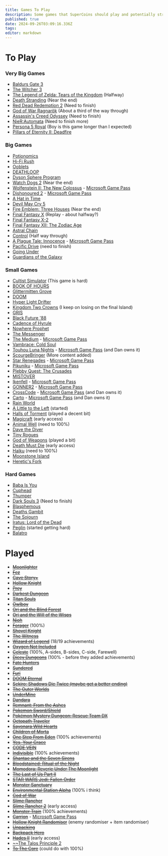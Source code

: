 ```yaml
---
title: Games To Play
description: Some games that SuperCoins should play and potentially stream
published: true
date: 2024-09-26T03:09:16.336Z
tags: 
editor: markdown
---
```


# To Play
### Very Big Games
* [Baldurs Gate 3]()
* [The Witcher 3](https://store.steampowered.com/app/292030/The_Witcher_3_Wild_Hunt/)
* [The Legend of Zelda: Tears of the Kingdom](https://www.nintendo.com/en-gb/Games/Nintendo-Switch-games/The-Legend-of-Zelda-Tears-of-the-Kingdom-1576884.html) (Halfway)
* [Death Stranding](https://store.steampowered.com/app/1190460/Death_Stranding/) (Near the end)
* [Red Dead Redemption 2](https://www.rockstargames.com/reddeadredemption2/pc) (Need to finish)
* [God of War Ragnarök](https://godofwar.playstation.com/) (About a third of the way through)
* [Assassin's Creed Odyssey](https://store.steampowered.com/app/812140/Assassins_Creed_Odyssey/) (Need to finish)
* [NieR:Automata](https://store.steampowered.com/app/524220/NieRAutomata/) (Need to finish more)
* [Persona 5 Royal](https://atlus.com/p5r/) (Boy is this game longer than I expected)
* [Pillars of Eternity II: Deadfire](https://store.steampowered.com/app/560130/Pillars_of_Eternity_II_Deadfire/)

### Big Games
* [Potionomics](https://store.steampowered.com/app/1874490/Potionomics/)
* [Hi-Fi Rush](https://store.steampowered.com/app/1817230/HiFi_RUSH/)
* [Ooblets](https://store.steampowered.com/app/593150/Ooblets/)
* [DEATHLOOP](https://store.steampowered.com/app/1252330/DEATHLOOP/)
* [Dyson Sphere Program](https://store.steampowered.com/app/1366540/Dyson_Sphere_Program/)
* [Watch Dogs 2](https://store.steampowered.com/app/447040/Watch_Dogs_2/) (Near the end)
* [Wolfenstein II: The New Colossus](https://store.steampowered.com/app/612880/Wolfenstein_II_The_New_Colossus/) - [Microsoft Game Pass](https://www.xbox.com/en-GB/xbox-game-pass/pc-games)
* [Dishonoured 2](https://store.steampowered.com/app/403640/Dishonored_2/) - [Microsoft Game Pass](https://www.xbox.com/en-GB/xbox-game-pass/pc-games)
* [A Hat in Time](https://store.steampowered.com/app/253230/A_Hat_in_Time/)
* [Devil May Cry 5](https://store.steampowered.com/app/601150/Devil_May_Cry_5/)
* [Fire Emblem: Three Houses](https://www.nintendo.co.uk/Games/Nintendo-Switch/Fire-Emblem-Three-Houses-1175482.html) (Near the end)
* [Final Fantasy X](https://store.steampowered.com/app/359870/FINAL_FANTASY_XX2_HD_Remaster/) (Replay - about halfway?)
* [Final Fantasy X-2](https://store.steampowered.com/app/359870/FINAL_FANTASY_XX2_HD_Remaster/)
* [Final Fantasy XII: The Zodiac Age](https://store.steampowered.com/app/595520/FINAL_FANTASY_XII_THE_ZODIAC_AGE/)
* [Astral Chain](https://www.nintendo.com/games/detail/astral-chain-switch/)
* [Control](https://store.steampowered.com/app/870780/Control/) (Half way through)
* [A Plague Tale: Innocence](https://store.steampowered.com/app/752590/A_Plague_Tale_Innocence/) - [Microsoft Game Pass](https://www.microsoft.com/en-gb/p/a-plague-tale-innocence---windows-10/9ND0CG3LM22K?activetab=pivot:overviewtab)
* [Pacific Drive](https://store.steampowered.com/app/1458140/Pacific_Drive/) (need to finish)
* [Going Under](https://store.steampowered.com/app/1154810/Going_Under/)
* [Guardians of the Galaxy](https://store.steampowered.com/app/1088850/Marvels_Guardians_of_the_Galaxy/)

### Small Games
* [Cultist Simulator](https://store.steampowered.com/app/718670/Cultist_Simulator/) (This game is hard)
* [BOOK OF HOURS](https://store.steampowered.com/app/1028310/BOOK_OF_HOURS/)
* [Glittermitten Grove](https://en.wikipedia.org/wiki/Spoiler_(media))
* [DOOM](https://store.steampowered.com/app/379720/DOOM/)
* [Hyper Light Drifter](https://store.steampowered.com/app/257850/Hyper_Light_Drifter/)
* [Kingdom Two Crowns](https://store.steampowered.com/app/701160/Kingdom_Two_Crowns/) (I keep on losing on the final Island)
* [GRIS](https://store.steampowered.com/app/683320/GRIS/)
* [Black Future '88](https://store.steampowered.com/app/751820/Black_Future_88/)
* [Cadence of Hyrule](https://www.nintendo.co.uk/Games/Nintendo-Switch-download-software/Cadence-of-Hyrule-Crypt-of-the-NecroDancer-Featuring-The-Legend-of-Zelda-1533129.html)
* [Nowhere Prophet](https://store.steampowered.com/app/681730/Nowhere_Prophet/)
* [The Messenger](https://store.steampowered.com/app/764790/The_Messenger/)
* [The Medium](https://store.steampowered.com/app/1293160/The_Medium/) - [Microsoft Game Pass](https://www.microsoft.com/en-gb/p/the-medium/9NFSR96G6K4N?activetab=pivot:overviewtab)
* [Vambrace: Cold Soul](https://store.steampowered.com/app/904380/Vambrace_Cold_Soul/)
* [Touhou Luna Nights](https://store.steampowered.com/app/851100/Touhou_Luna_Nights/) - [Microsoft Game Pass](https://www.microsoft.com/en-gb/p/touhou-luna-nights/9NBLGJQQBHH4?activetab=pivot:overviewtab) (and Dan owns it)
* [ScourgeBringer](https://store.steampowered.com/app/1037020/ScourgeBringer/) (More content added)
* [Star Renegades](https://store.steampowered.com/app/651670/Star_Renegades/) - [Microsoft Game Pass](https://www.microsoft.com/en-gb/p/star-renegades/9PK5S1QKV10D?activetab=pivot:overviewtab)
* [Pikuniku](https://store.steampowered.com/app/572890/Pikuniku/) - [Microsoft Game Pass](https://www.microsoft.com/en-gb/p/pikuniku-win10/9N8QNKN5ZKTH?activetab=pivot:overviewtab)
* [Plebby Quest: The Crusades](https://store.steampowered.com/app/334310/Plebby_Quest_The_Crusades/)
* [MISTOVER](https://store.steampowered.com/app/909510/MISTOVER/)
* [Ikenfell](https://store.steampowered.com/app/854940/Ikenfell/) - [Microsoft Game Pass](https://www.microsoft.com/en-gb/p/ikenfell/9N2X1J99S4M9?activetab=pivot:overviewtab#)
* [GONNER2](https://store.steampowered.com/app/1117670/GONNER2/) - [Microsoft Game Pass](https://www.microsoft.com/en-gb/p/gonner2-win10/9P44W70MC99Z?activetab=pivot:overviewtab)
* [CrossCode](https://store.steampowered.com/app/368340/CrossCode/) - [Microsoft Game Pass](https://www.microsoft.com/en-gb/p/crosscode/9NFDPQ0KZ6RN?activetab=pivot:overviewtab) (and Dan owns it)
* [Carto](https://store.steampowered.com/app/1172450/Carto/) - [Microsoft Game Pass](https://www.microsoft.com/en-gb/p/carto/9PFS8Q01C2C4?activetab=pivot:overviewtab) (and Dan owns it)
* [Rain World](https://store.steampowered.com/app/312520/Rain_World/)
* [A Little to the Left](https://store.steampowered.com/app/1629520/A_Little_to_the_Left/) (started)
* [Halls of Torment](https://store.steampowered.com/app/2218750/Halls_of_Torment/) (played a decent bit)
* [Magicraft](https://store.steampowered.com/app/2103140/Magicraft/) (early access)
* [Animal Well](https://store.steampowered.com/app/813230/ANIMAL_WELL/) (need to 100%)
* [Dave the Diver](https://store.steampowered.com/app/1868140/DAVE_THE_DIVER/)
* [Tiny Rogues](https://store.steampowered.com/app/2088570/Tiny_Rogues/)
* [God of Weapons](https://store.steampowered.com/app/2342950/God_Of_Weapons/) (played a bit)
* [Death Must Die](https://store.steampowered.com/app/2334730/Death_Must_Die/) (early access)
* [Haiku](https://store.steampowered.com/app/1231880/Haiku_the_Robot/) (need to 100%)
* [Moonstone Island](https://store.steampowered.com/app/1658150/Moonstone_Island/)
* [Heretic's Fork](https://store.steampowered.com/app/2181610/Heretics_Fork/)

### Hard Games
* [Baba Is You](https://store.steampowered.com/app/736260/Baba_Is_You/)
* [Cuphead](https://store.steampowered.com/app/268910/Cuphead/)
* [Thumper](https://store.steampowered.com/app/356400/Thumper/)
* [Dark Souls 3](https://store.steampowered.com/app/374320/DARK_SOULS_III/) (Need to finish)
* [Blasphemous](https://store.steampowered.com/app/774361/Blasphemous/)
* [Deaths Gambit](https://store.steampowered.com/app/356650/Deaths_Gambit/)
* [The Sojourn](https://store.steampowered.com/app/794960/The_Sojourn/)
* [Iratus: Lord of the Dead](https://store.steampowered.com/app/807120/Iratus_Lord_of_the_Dead/)
* [Peglin](https://store.steampowered.com/app/1296610/Peglin/) (started getting hard)
* [Balatro](https://store.steampowered.com/app/2379780/Balatro/)


# Played
* [~~Moonlighter~~](https://store.steampowered.com/app/606150/Moonlighter/)
* [~~Fez~~](https://store.steampowered.com/app/224760/FEZ/)
* [~~Cave Story+~~](https://store.steampowered.com/app/200900/Cave_Story/)
* [~~Hollow Knight~~](https://store.steampowered.com/app/367520/Hollow_Knight/)
* [~~Prey~~](https://store.steampowered.com/app/480490/Prey/)
* [~~Darkest Dungeon~~](https://store.steampowered.com/app/262060/Darkest_Dungeon/)
* [~~Titan Souls~~](https://store.steampowered.com/app/297130/Titan_Souls/)
* [~~Owlboy~~](https://store.steampowered.com/app/115800/Owlboy/)
* [~~Ori and the Blind Forest~~](https://store.steampowered.com/app/387290/Ori_and_the_Blind_Forest_Definitive_Edition/)
* [~~Ori and the Will of the Wisps~~](https://store.steampowered.com/app/1057090/Ori_and_the_Will_of_the_Wisps/)
* [~~Nioh~~](https://store.steampowered.com/app/485510/Nioh_Complete_Edition___Complete_Edition/)
* [~~Forager~~](https://store.steampowered.com/app/751780/Forager/) (100%)
* [~~Shovel Knight~~](https://store.steampowered.com/app/250760/Shovel_Knight_Treasure_Trove/)
* [~~The Witness~~](https://store.steampowered.com/app/210970/The_Witness/)
* [~~Wizard of Legend~~](https://store.steampowered.com/app/445980/Wizard_of_Legend/) (18/19 achievements)
* [~~Oxygen Not Included~~](https://store.steampowered.com/app/457140/Oxygen_Not_Included/)
* [~~Celeste~~](https://store.steampowered.com/app/504230/Celeste/) (100%, A-sides, B-sides, C-side, Farewell)
* [~~Dicey Dungeons~~](https://store.steampowered.com/app/861540/Dicey_Dungeons/) (100% - before they added achievements)
* [~~Fate Hunters~~](https://store.steampowered.com/app/920680/Fate_Hunters/)
* [~~Sundered~~](https://store.steampowered.com/app/535480/Sundered_Eldritch_Edition/)
* [~~Furi~~](https://store.steampowered.com/app/423230/Furi/)
* [~~DOOM Eternal~~](https://store.steampowered.com/app/782330/DOOM_Eternal/)
* [~~Sekiro: Shadows Die Twice (maybe get a better ending)~~](https://store.steampowered.com/app/814380/Sekiro_Shadows_Die_Twice/)
* [~~The Outer Worlds~~](https://store.steampowered.com/app/578650/The_Outer_Worlds/)
* [~~UnderMine~~](https://store.steampowered.com/app/656350/UnderMine/)
* [~~Dandara~~](https://store.steampowered.com/app/612390/Dandara_Trials_of_Fear_Edition/)
* [~~Remnant: From the Ashes~~](https://store.steampowered.com/app/617290/Remnant_From_the_Ashes/)
* [~~Pokemon Sword/Shield~~](https://swordshield.pokemon.com/en-gb/)
* [~~Pokémon Mystery Dungeon: Rescue Team DX~~](https://www.nintendo.co.uk/Games/Nintendo-Switch/Pokemon-Mystery-Dungeon-Rescue-Team-DX-1695693.html)
* [~~Octopath Traveler~~](https://store.steampowered.com/app/921570/OCTOPATH_TRAVELER/)
* [~~Sayonara Wild Hearts~~](https://store.steampowered.com/app/1122720/Sayonara_Wild_Hearts/)
* [~~Children of Morta~~](https://store.steampowered.com/app/330020/Children_of_Morta/)
* [~~One Step From Eden~~](https://store.steampowered.com/app/960690/One_Step_From_Eden/) (100% achievements)
* [~~Yes, Your Grace~~](https://store.steampowered.com/app/1115690/Yes_Your_Grace/)
* [~~CODE VEIN~~](https://store.steampowered.com/app/678960/CODE_VEIN/)
* [~~Indivisible~~](https://store.steampowered.com/app/421170/Indivisible/) (100% achievements)
* [~~Shantae and the Seven Sirens~~](https://store.steampowered.com/app/1191630/Shantae_and_the_Seven_Sirens/)
* [~~Bloodstained: Ritual of the Night~~](https://store.steampowered.com/app/692850/Bloodstained_Ritual_of_the_Night/)
* [~~Momodora: Reverie Under The Moonlight~~](https://store.steampowered.com/app/428550/Momodora_Reverie_Under_The_Moonlight/)
* [~~The Last of Us Part II~~](https://www.playstation.com/en-us/games/the-last-of-us-part-ii-ps4/)
* [~~STAR WARS Jedi: Fallen Order~~](https://store.steampowered.com/app/1172380/STAR_WARS_Jedi_Fallen_Order/)
* [~~Monster Sanctuary~~](https://store.steampowered.com/app/814370/Monster_Sanctuary/)
* [~~Environmental Station Alpha~~](https://store.steampowered.com/app/350070/Environmental_Station_Alpha/) (100% i think)
* [~~God of War~~](https://godofwar.playstation.com/)
* [~~Slime Rancher~~](https://store.steampowered.com/app/433340/Slime_Rancher/)
* [~~Slime Rancher 2~~](https://store.steampowered.com/app/1657630/Slime_Rancher_2/) (early access)
* [~~Monster Train~~](https://store.steampowered.com/app/1102190/Monster_Train/) (100% achievements)
* [~~Carrion~~](https://store.steampowered.com/app/953490/CARRION/) - [Microsoft Game Pass](https://www.microsoft.com/en-gb/p/carrion/9MSMJH3C6TKR?activetab=pivot:overviewtab)
* [~~Hollow Knight Randomiser~~](https://www.nexusmods.com/hollowknight/mods/9) (enemy randomiser + item randomiser)
* [~~Unpacking~~](https://store.steampowered.com/app/1135690/Unpacking/)
* [~~Backpack Hero~~](https://store.steampowered.com/app/1970580/Backpack_Hero/)
* [~~Hades II~~](https://store.steampowered.com/app/1145350/Hades_II/) (early access)
* [~~The Talos Principle 2](https://store.steampowered.com/app/835960/The_Talos_Principle_2/)
* [~~To The Core~~](https://store.steampowered.com/app/1988550/To_The_Core/) (could do with 100%)